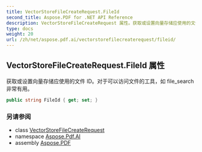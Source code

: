 ```yaml
---
title: VectorStoreFileCreateRequest.FileId
second_title: Aspose.PDF for .NET API Reference
description: VectorStoreFileCreateRequest 属性。获取或设置向量存储应使用的文件 ID。对于可以访问文件的工具，如 file_search 非常有用。
type: docs
weight: 20
url: /zh/net/aspose.pdf.ai/vectorstorefilecreaterequest/fileid/
---
```

## VectorStoreFileCreateRequest.FileId 属性

获取或设置向量存储应使用的文件 ID。对于可以访问文件的工具，如 file_search 非常有用。

```csharp
public string FileId { get; set; }
```

### 另请参阅

* class [VectorStoreFileCreateRequest](../)
* namespace [Aspose.Pdf.AI](../../../aspose.pdf.ai/)
* assembly [Aspose.PDF](../../../)